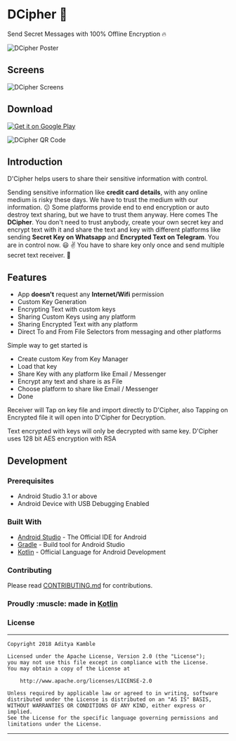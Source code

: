 # DCipher :closed_lock_with_key:

Send Secret Messages with 100% Offline Encryption :fire:

![DCipher Poster](https://github.com/adityakamble49/adityakamble49.com/raw/gh-pages/images/dcipher/dcipher_featured_graphics.png)


## Screens

![DCipher Screens](https://s25.postimg.org/ucgf9hldr/dcipher_screens.png)


## Download

<a style="margin-bottom: 0;" href='https://play.google.com/store/apps/details?id=com.adityakamble49.dcipher'><img alt='Get it on Google Play' src='https://github.com/adityakamble49/adityakamble49.com/raw/gh-pages/images/google-play-badge-small.png'/></a>

![DCipher QR Code](https://github.com/adityakamble49/adityakamble49.com/raw/gh-pages/images/dcipher/dcipher_google_play_qr_code.png)


## Introduction

D'Cipher helps users to share their sensitive information with control.

Sending sensitive information like **credit card details**, with any online medium is risky these days. We have to trust the medium with our information. :confused:
Some platforms provide end to end encryption or auto destroy text sharing, but we have to trust them anyway.
Here comes The **DCipher**. You don't need to trust anybody, create your own secret key and encrypt text with it and share the text and key with different platforms like sending **Secret Key  on Whatsapp** and **Encrypted Text on Telegram**. You are in control now. :smiley: :v:
You have to share key only once and send multiple secret text receiver. :key:


## Features

* App **doesn't** request any **Internet/Wifi** permission
* Custom Key Generation
* Encrypting Text with custom keys
* Sharing Custom Keys using any platform
* Sharing Encrypted Text with any platform
* Direct To and From File Selectors from messaging and other platforms


Simple way to get started is 
* Create custom Key from Key Manager
* Load that key 
* Share Key with any platform like Email / Messenger
* Encrypt any text and share is as File
* Choose platform to share like Email / Messenger
* Done

Receiver will Tap on key file and import directly to D'Cipher, also Tapping on Encrypted file it will open into D'Cipher for Decryption.

Text encrypted with keys will only be decrypted with same key.
D'Cipher uses 128 bit AES encryption with RSA


## Development

### Prerequisites

- Android Studio 3.1 or above
- Android Device with USB Debugging Enabled

### Built With

* [Android Studio](https://developer.android.com/studio/index.html) - The Official IDE for Android
* [Gradle](https://gradle.org/) - Build tool for Android Studio
* [Kotlin](https://kotlinlang.org) - Official Language for Android Development

### Contributing

Please read [CONTRIBUTING.md](CONTRIBUTING.md) for contributions.

<p align="center">
  <h3>Proudly :muscle: made in <b><a href="https://kotlinlang.org/">Kotlin</a></b></h3>
</p>

### License
-------
    Copyright 2018 Aditya Kamble

    Licensed under the Apache License, Version 2.0 (the "License");
    you may not use this file except in compliance with the License.
    You may obtain a copy of the License at

        http://www.apache.org/licenses/LICENSE-2.0

    Unless required by applicable law or agreed to in writing, software
    distributed under the License is distributed on an "AS IS" BASIS,
    WITHOUT WARRANTIES OR CONDITIONS OF ANY KIND, either express or implied.
    See the License for the specific language governing permissions and
    limitations under the License.
---

